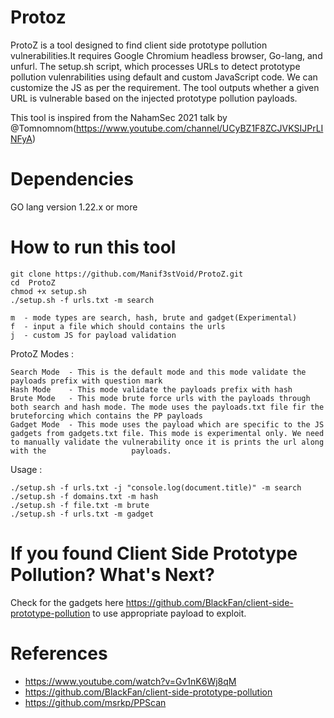 # Protoz

ProtoZ is a tool designed to find client side prototype pollution vulnerabilities.It requires Google Chromium headless browser, Go-lang, and unfurl. The setup.sh script, which processes URLs to detect prototype pollution vulenrabilities using default and custom JavaScript code. We can customize the JS as per the requirement. The tool outputs whether a given URL is vulnerable based on the injected prototype pollution payloads. 

This tool is inspired from the NahamSec 2021 talk by @Tomnomnom(https://www.youtube.com/channel/UCyBZ1F8ZCJVKSIJPrLINFyA)

# Dependencies
GO lang version 1.22.x or more 

# How to run this tool

```
git clone https://github.com/Manif3stVoid/ProtoZ.git
cd  ProtoZ
chmod +x setup.sh
./setup.sh -f urls.txt -m search

```
```
m  - mode types are search, hash, brute and gadget(Experimental)
f  - input a file which should contains the urls
j  - custom JS for payload validation
```

ProtoZ Modes : 

```
Search Mode  - This is the default mode and this mode validate the payloads prefix with question mark 
Hash Mode    - This mode validate the payloads prefix with hash
Brute Mode   - This mode brute force urls with the payloads through both search and hash mode. The mode uses the payloads.txt file fir the bruteforcing which contains the PP payloads
Gadget Mode  - This mode uses the payload which are specific to the JS gadgets from gadgets.txt file. This mode is experimental only. We need to manually validate the vulnerability once it is prints the url along with the                   payloads.

```

Usage :

```
./setup.sh -f urls.txt -j "console.log(document.title)" -m search
./setup.sh -f domains.txt -m hash
./setup.sh -f file.txt -m brute
./setup.sh -f urls.txt -m gadget

```
# If you found Client Side Prototype Pollution? What's Next?
Check for the gadgets here https://github.com/BlackFan/client-side-prototype-pollution to use appropriate payload to exploit.

# References 
- https://www.youtube.com/watch?v=Gv1nK6Wj8qM 
- https://github.com/BlackFan/client-side-prototype-pollution
- https://github.com/msrkp/PPScan


